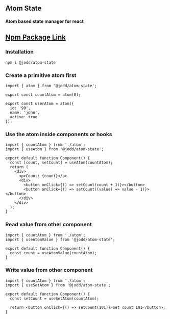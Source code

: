 ## Atom State

#### Atom based state manager for react

## [Npm Package Link](https://www.npmjs.com/package/@jodd/atom-state)

### Installation

```shell
npm i @jodd/atom-state
```

### Create a primitive atom first

```tsx
import { atom } from '@jodd/atom-state';

export const countAtom = atom(0);

export const userAtom = atom({
  id: '99',
  name: 'john',
  active: true
});
```

### Use the atom inside components or hooks

```tsx
import { countAtom } from './atom';
import { useAtom } from '@jodd/atom-state';

export default function Component() {
  const [count, setCount] = useAtom(countAtom);
  return (
    <div>
      <p>Count: {count}</p>
      <div>
        <button onClick={() => setCount(count + 1)}></button>
        <button onClick={() => setCount((value) => value - 1)}></button>
      </div>
    </div>
  );
}
```

### Read value from other component

```tsx
import { countAtom } from './atom';
import { useAtomValue } from '@jodd/atom-state';

export default function Component() {
  const count = useAtomValue(countAtom);
}
```

### Write value from other component

```tsx
import { countAtom } from './atom';
import { useSetAtom } from '@jodd/atom-state';

export default function Component() {
  const setCount = useSetAtom(countAtom);

  return <button onClick={() => setCount(101)}>Set count 101</button>;
}
```
